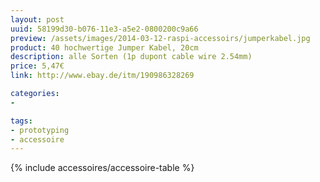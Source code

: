```yaml
---
layout: post
uuid: 58199d30-b076-11e3-a5e2-0800200c9a66
preview: /assets/images/2014-03-12-raspi-accessoirs/jumperkabel.jpg
product: 40 hochwertige Jumper Kabel, 20cm
description: alle Sorten (1p dupont cable wire 2.54mm)
price: 5,47€
link: http://www.ebay.de/itm/190986328269

categories:
-

tags:
- prototyping
- accessoire
---
```


{% include accessoires/accessoire-table %}